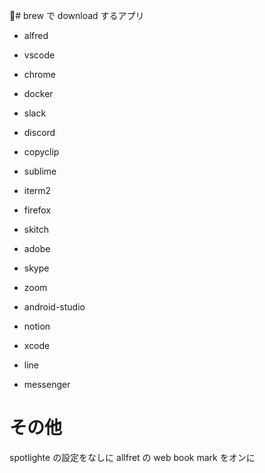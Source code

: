 # brew で download するアプリ

- alfred
- vscode
- chrome
- docker
- slack
- discord
- copyclip
- sublime
- iterm2
- firefox
- skitch
- adobe
- skype
- zoom
- android-studio
- notion

- xcode
- line
- messenger

# その他

spotlighte の設定をなしに
allfret の web book mark をオンに
